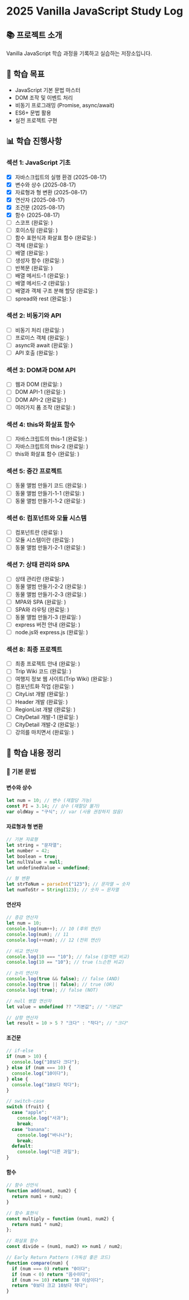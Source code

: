 # 2025 Vanilla JavaScript Study Log

## 📚 프로젝트 소개

Vanilla JavaScript 학습 과정을 기록하고 실습하는 저장소입니다.

## 🎯 학습 목표

- JavaScript 기본 문법 마스터
- DOM 조작 및 이벤트 처리
- 비동기 프로그래밍 (Promise, async/await)
- ES6+ 문법 활용
- 실전 프로젝트 구현

## 📊 학습 진행사항

### 섹션 1: JavaScript 기초

- [x] 자바스크립트의 실행 환경 (2025-08-17)
- [x] 변수와 상수 (2025-08-17)
- [x] 자료형과 형 변환 (2025-08-17)
- [x] 연산자 (2025-08-17)
- [x] 조건문 (2025-08-17)
- [x] 함수 (2025-08-17)
- [ ] 스코프 (완료일: )
- [ ] 호이스팅 (완료일: )
- [ ] 함수 표현식과 화살표 함수 (완료일: )
- [ ] 객체 (완료일: )
- [ ] 배열 (완료일: )
- [ ] 생성자 함수 (완료일: )
- [ ] 반복문 (완료일: )
- [ ] 배열 메서드-1 (완료일: )
- [ ] 배열 메서드-2 (완료일: )
- [ ] 배열과 객체 구조 분해 할당 (완료일: )
- [ ] spread와 rest (완료일: )

### 섹션 2: 비동기와 API

- [ ] 비동기 처리 (완료일: )
- [ ] 프로미스 객체 (완료일: )
- [ ] async와 await (완료일: )
- [ ] API 호출 (완료일: )

### 섹션 3: DOM과 DOM API

- [ ] 웹과 DOM (완료일: )
- [ ] DOM API-1 (완료일: )
- [ ] DOM API-2 (완료일: )
- [ ] 여러가지 폼 조작 (완료일: )

### 섹션 4: this와 화살표 함수

- [ ] 자바스크립트의 this-1 (완료일: )
- [ ] 자바스크립트의 this-2 (완료일: )
- [ ] this와 화살표 함수 (완료일: )

### 섹션 5: 중간 프로젝트

- [ ] 동물 앨범 만들기 코드 (완료일: )
- [ ] 동물 앨범 만들기-1-1 (완료일: )
- [ ] 동물 앨범 만들기-1-2 (완료일: )

### 섹션 6: 컴포넌트와 모듈 시스템

- [ ] 컴포넌트란 (완료일: )
- [ ] 모듈 시스템이란 (완료일: )
- [ ] 동물 앨범 만들기-2-1 (완료일: )

### 섹션 7: 상태 관리와 SPA

- [ ] 상태 관리란 (완료일: )
- [ ] 동물 앨범 만들기-2-2 (완료일: )
- [ ] 동물 앨범 만들기-2-3 (완료일: )
- [ ] MPA와 SPA (완료일: )
- [ ] SPA와 라우팅 (완료일: )
- [ ] 동물 앨범 만들기-3 (완료일: )
- [ ] express 버전 안내 (완료일: )
- [ ] node.js와 express.js (완료일: )

### 섹션 8: 최종 프로젝트

- [ ] 최종 프로젝트 안내 (완료일: )
- [ ] Trip Wiki 코드 (완료일: )
- [ ] 여행지 정보 웹 사이트(Trip Wiki) (완료일: )
- [ ] 컴포넌트화 작업 (완료일: )
- [ ] CityList 개발 (완료일: )
- [ ] Header 개발 (완료일: )
- [ ] RegionList 개발 (완료일: )
- [ ] CityDetail 개발-1 (완료일: )
- [ ] CityDetail 개발-2 (완료일: )
- [ ] 강의를 마치면서 (완료일: )

## 📝 학습 내용 정리

### 🔧 기본 문법

#### 변수와 상수

```javascript
let num = 10; // 변수 (재할당 가능)
const PI = 3.14; // 상수 (재할당 불가)
var oldWay = "구식"; // var (사용 권장하지 않음)
```

#### 자료형과 형 변환

```javascript
// 기본 자료형
let string = "문자열";
let number = 42;
let boolean = true;
let nullValue = null;
let undefinedValue = undefined;

// 형 변환
let strToNum = parseInt("123"); // 문자열 → 숫자
let numToStr = String(123); // 숫자 → 문자열
```

#### 연산자

```javascript
// 증감 연산자
let num = 10;
console.log(num++); // 10 (후위 연산)
console.log(num); // 11
console.log(++num); // 12 (전위 연산)

// 비교 연산자
console.log(10 === "10"); // false (엄격한 비교)
console.log(10 == "10"); // true (느슨한 비교)

// 논리 연산자
console.log(true && false); // false (AND)
console.log(true || false); // true (OR)
console.log(!true); // false (NOT)

// null 병합 연산자
let value = undefined ?? "기본값"; // "기본값"

// 삼항 연산자
let result = 10 > 5 ? "크다" : "작다"; // "크다"
```

#### 조건문

```javascript
// if-else
if (num > 10) {
  console.log("10보다 크다");
} else if (num === 10) {
  console.log("10이다");
} else {
  console.log("10보다 작다");
}

// switch-case
switch (fruit) {
  case "apple":
    console.log("사과");
    break;
  case "banana":
    console.log("바나나");
    break;
  default:
    console.log("다른 과일");
}
```

#### 함수

```javascript
// 함수 선언식
function add(num1, num2) {
  return num1 + num2;
}

// 함수 표현식
const multiply = function (num1, num2) {
  return num1 * num2;
};

// 화살표 함수
const divide = (num1, num2) => num1 / num2;

// Early Return Pattern (가독성 좋은 코드)
function compare(num) {
  if (num === 0) return "0이다";
  if (num < 0) return "음수이다";
  if (num >= 10) return "10 이상이다";
  return "0보다 크고 10보다 작다";
}
```
